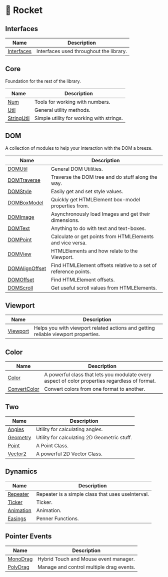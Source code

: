 # 🚀 Rocket

## Interfaces

| Name | Description |
| --- | --- |
| [Interfaces](./interfaces.md) | Interfaces used throughout the library. |

## Core

Foundation for the rest of the library.

| Name | Description |
| --- | --- |
| [Num](./core/num.md) | Tools for working with numbers. |
| [Util](./core/util.md) | General utility methods. |
| [StringUtil](./core/string-util.md) | Simple utility for working with strings. |

## DOM

A collection of modules to help your interaction with the DOM a breeze.

| Name | Description |
| --- | --- |
| [DOMUtil](./dom/dom-util.md) | General DOM Utilities. |
| [DOMTraverse](./dom/dom-traverse.md) | Traverse the DOM tree and do stuff along the way. |
| [DOMStyle](./dom/dom-style.md) | Easily get and set style values. |
| [DOMBoxModel](./dom/dom-box-model.md) | Quickly get HTMLElement box-model properties from. |
| [DOMImage](./dom/dom-image.md) | Asynchronously load Images and get their dimensions. |
| [DOMText](./dom/dom-text.md) | Anything to do with text and text-boxes. |
| [DOMPoint](./dom/dom-point.md) | Calculate or get points from HTMLElements and vice versa. |
| [DOMView](./dom/dom-view.md) | HTMLElements and how relate to the Viewport. |
| [DOMAlignOffset](./dom/dom-align-offset.md) | Find HTMLElement offsets relative to a set of reference points. |
| [DOMOffset](./dom/dom-offset.md) | Find HTMLElement offsets. |
| [DOMScroll](./dom/dom-scroll.md) | Get useful scroll values from HTMLElements. |

## Viewport

| Name | Description |
| --- | --- |
| [Viewport](./viewport.md) | Helps you with viewport related actions and getting reliable viewport properties. |

## Color

| Name | Description |
| --- | --- |
| [Color](./color.md) | A powerful class that lets you modulate every aspect of color properties regardless of format. |
| [ConvertColor](./convert-color.md) | Convert colors from one format to another. |

## Two

| Name | Description |
| --- | --- |
| [Angles](./angles.md) | Utility for calculating angles. |
| [Geometry](./geometry.md) | Utility for calculating 2D Geometric stuff. |
| [Point](./point.md) | A Point Class. |
| [Vector2](./vector-2.md) | A powerful 2D Vector Class. |

## Dynamics

| Name | Description |
| --- | --- |
| [Repeater](./repeater.md) | Repeater is a simple class that uses useInterval. |
| [Ticker](./ticker.md) | Ticker. |
| [Animation](./animation.md) | Animation. |
| [Easings](./easings.md) | Penner Functions. |

## Pointer Events

| Name | Description |
| --- | --- |
| [MonoDrag](./mono-drag.md) | Hybrid Touch and Mouse event manager. |
| [PolyDrag](./poly-drag.md) | Manage and control multiple drag events. |

